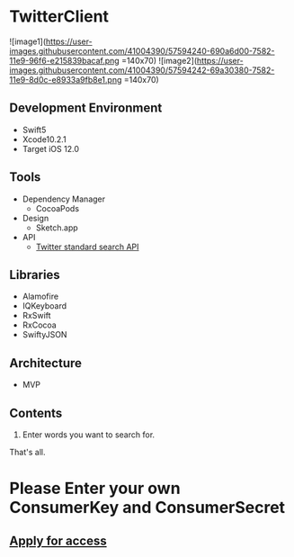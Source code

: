 # TwitterClient
![image1](https://user-images.githubusercontent.com/41004390/57594240-690a6d00-7582-11e9-96f6-e215839bacaf.png =140x70)
![image2](https://user-images.githubusercontent.com/41004390/57594242-69a30380-7582-11e9-8d0c-e8933a9fb8e1.png =140x70)

## Development Environment
- Swift5
- Xcode10.2.1
- Target iOS 12.0

## Tools
- Dependency Manager
  - CocoaPods
- Design
  - Sketch.app
- API
  - [Twitter standard search API](https://developer.twitter.com/en/docs/tweets/search/api-reference/get-search-tweets.html)

## Libraries
- Alamofire
- IQKeyboard
- RxSwift
- RxCocoa
- SwiftyJSON

## Architecture
- MVP

## Contents
1. Enter words you want to search for.

That's all.

# Please Enter your own ConsumerKey and ConsumerSecret
## [Apply for access](https://developer.twitter.com/en/apply-for-access)
